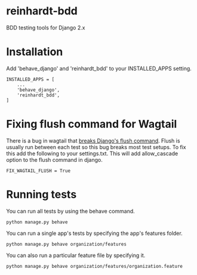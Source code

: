 # reinhardt-bdd
BDD testing tools for Django 2.x

# Installation
Add 'behave_django' and 'reinhardt_bdd' to your INSTALLED_APPS setting.

    INSTALLED_APPS = [
        ...
        'behave_django',
        'reinhardt_bdd',
    ]

# Fixing flush command for Wagtail

There is a bug in wagtail that [breaks Django's flush command](https://github.com/wagtail/wagtail/issues/1824). Flush is usually run between each test so this bug breaks most test setups. To fix this add the following to your settings.txt. This will add allow_cascade option to the flush command in django.

    FIX_WAGTAIL_FLUSH = True
    
# Running tests

You can run all tests by using the behave command.

    python manage.py behave
    
You can run a single app's tests by specifying the app's features folder.

    python manage.py behave organization/features
    
You can also run a particular feature file by specifying it.

    python manage.py behave organization/features/organization.feature
